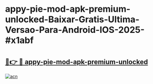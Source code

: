 # appy-pie-mod-apk-premium-unlocked-Baixar-Gratis-Ultima-Versao-Para-Android-IOS-2025-#x1abf

# <h2><a href="https://ainizakaria.my?title=appy-pie-mod-apk-premium-unlocked&ref=22M">🔗👉 🔴 appy-pie-mod-apk-premium-unlocked</a></h2>

[![acn](https://github.com/user-attachments/assets/0f9c940e-d8b0-45ae-aac7-cd30a18b3e1c)](https://ainizakaria.my?title=appy-pie-mod-apk-premium-unlocked&ref=22M)


